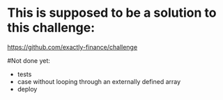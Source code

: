 # This is supposed to be a solution to this challenge:

https://github.com/exactly-finance/challenge

#Not done yet:

- tests
- case without looping through an externally defined array
- deploy